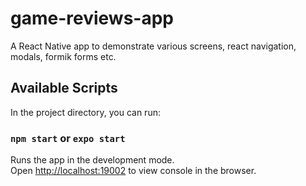 # game-reviews-app
A React Native app to demonstrate various screens, react navigation, modals, formik forms etc.

## Available Scripts

In the project directory, you can run:

### `npm start` or `expo start`

Runs the app in the development mode.<br />
Open [http://localhost:19002](http://localhost:19002) to view console in the browser.
